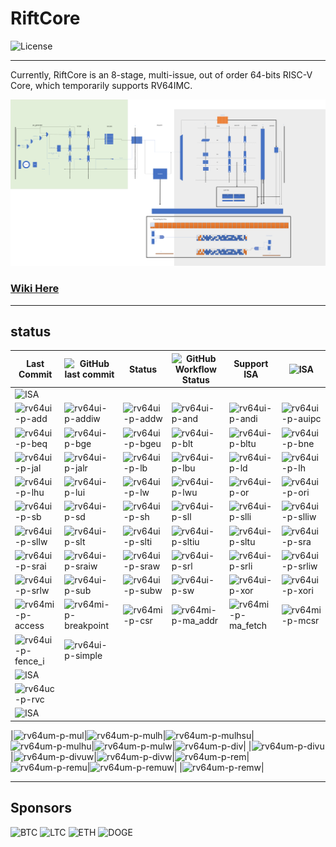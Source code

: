 # RiftCore

![License](https://img.shields.io/github/license/whutddk/RiftCore)



--------------------------------------------

Currently, RiftCore is an 8-stage, multi-issue, out of order 64-bits RISC-V Core, which temporarily supports RV64IMC.

![architecture](./doc/riftCore%20micro-architecture.png)



### [Wiki Here](https://github.com/whutddk/RiftCore/wiki)


------------------------------------

## status

|Last Commit|![GitHub last commit](https://img.shields.io/github/last-commit/whutddk/RiftCore)|Status|![GitHub Workflow Status](https://img.shields.io/github/workflow/status/whutddk/RiftCore/CI)|Support ISA|![ISA](https://img.shields.io/badge/ISA-RV64IC-yellowgreen)|
| --- | --- | --- | --- | --- | --- |
|![ISA](https://img.shields.io/badge/ISA-RV64I-yellowgreen)|
|![rv64ui-p-add](https://img.shields.io/endpoint?style=plastic&url=https%3A%2F%2Fraw.githubusercontent.com%2Fwhutddk%2FRiftCore%2Fgh-pages%2Fci%2Frv64ui-p-add.json)|![rv64ui-p-addiw](https://img.shields.io/endpoint?style=plastic&url=https%3A%2F%2Fraw.githubusercontent.com%2Fwhutddk%2FRiftCore%2Fgh-pages%2Fci%2Frv64ui-p-addiw.json)|![rv64ui-p-addw](https://img.shields.io/endpoint?style=plastic&url=https%3A%2F%2Fraw.githubusercontent.com%2Fwhutddk%2FRiftCore%2Fgh-pages%2Fci%2Frv64ui-p-addw.json)|![rv64ui-p-and](https://img.shields.io/endpoint?style=plastic&url=https%3A%2F%2Fraw.githubusercontent.com%2Fwhutddk%2FRiftCore%2Fgh-pages%2Fci%2Frv64ui-p-and.json)|![rv64ui-p-andi](https://img.shields.io/endpoint?style=plastic&url=https%3A%2F%2Fraw.githubusercontent.com%2Fwhutddk%2FRiftCore%2Fgh-pages%2Fci%2Frv64ui-p-andi.json)|![rv64ui-p-auipc](https://img.shields.io/endpoint?style=plastic&url=https%3A%2F%2Fraw.githubusercontent.com%2Fwhutddk%2FRiftCore%2Fgh-pages%2Fci%2Frv64ui-p-auipc.json)|
|![rv64ui-p-beq](https://img.shields.io/endpoint?style=plastic&url=https%3A%2F%2Fraw.githubusercontent.com%2Fwhutddk%2FRiftCore%2Fgh-pages%2Fci%2Frv64ui-p-beq.json)|![rv64ui-p-bge](https://img.shields.io/endpoint?style=plastic&url=https%3A%2F%2Fraw.githubusercontent.com%2Fwhutddk%2FRiftCore%2Fgh-pages%2Fci%2Frv64ui-p-bge.json)|![rv64ui-p-bgeu](https://img.shields.io/endpoint?style=plastic&url=https%3A%2F%2Fraw.githubusercontent.com%2Fwhutddk%2FRiftCore%2Fgh-pages%2Fci%2Frv64ui-p-bgeu.json)|![rv64ui-p-blt](https://img.shields.io/endpoint?style=plastic&url=https%3A%2F%2Fraw.githubusercontent.com%2Fwhutddk%2FRiftCore%2Fgh-pages%2Fci%2Frv64ui-p-blt.json)|![rv64ui-p-bltu](https://img.shields.io/endpoint?style=plastic&url=https%3A%2F%2Fraw.githubusercontent.com%2Fwhutddk%2FRiftCore%2Fgh-pages%2Fci%2Frv64ui-p-bltu.json)|![rv64ui-p-bne](https://img.shields.io/endpoint?style=plastic&url=https%3A%2F%2Fraw.githubusercontent.com%2Fwhutddk%2FRiftCore%2Fgh-pages%2Fci%2Frv64ui-p-bne.json)|
|![rv64ui-p-jal](https://img.shields.io/endpoint?style=plastic&url=https%3A%2F%2Fraw.githubusercontent.com%2Fwhutddk%2FRiftCore%2Fgh-pages%2Fci%2Frv64ui-p-jal.json)|![rv64ui-p-jalr](https://img.shields.io/endpoint?style=plastic&url=https%3A%2F%2Fraw.githubusercontent.com%2Fwhutddk%2FRiftCore%2Fgh-pages%2Fci%2Frv64ui-p-jalr.json)|![rv64ui-p-lb](https://img.shields.io/endpoint?style=plastic&url=https%3A%2F%2Fraw.githubusercontent.com%2Fwhutddk%2FRiftCore%2Fgh-pages%2Fci%2Frv64ui-p-lb.json)|![rv64ui-p-lbu](https://img.shields.io/endpoint?style=plastic&url=https%3A%2F%2Fraw.githubusercontent.com%2Fwhutddk%2FRiftCore%2Fgh-pages%2Fci%2Frv64ui-p-lbu.json)|![rv64ui-p-ld](https://img.shields.io/endpoint?style=plastic&url=https%3A%2F%2Fraw.githubusercontent.com%2Fwhutddk%2FRiftCore%2Fgh-pages%2Fci%2Frv64ui-p-ld.json)|![rv64ui-p-lh](https://img.shields.io/endpoint?style=plastic&url=https%3A%2F%2Fraw.githubusercontent.com%2Fwhutddk%2FRiftCore%2Fgh-pages%2Fci%2Frv64ui-p-lh.json)|
|![rv64ui-p-lhu](https://img.shields.io/endpoint?style=plastic&url=https%3A%2F%2Fraw.githubusercontent.com%2Fwhutddk%2FRiftCore%2Fgh-pages%2Fci%2Frv64ui-p-lhu.json)|![rv64ui-p-lui](https://img.shields.io/endpoint?style=plastic&url=https%3A%2F%2Fraw.githubusercontent.com%2Fwhutddk%2FRiftCore%2Fgh-pages%2Fci%2Frv64ui-p-lui.json)|![rv64ui-p-lw](https://img.shields.io/endpoint?style=plastic&url=https%3A%2F%2Fraw.githubusercontent.com%2Fwhutddk%2FRiftCore%2Fgh-pages%2Fci%2Frv64ui-p-lw.json)|![rv64ui-p-lwu](https://img.shields.io/endpoint?style=plastic&url=https%3A%2F%2Fraw.githubusercontent.com%2Fwhutddk%2FRiftCore%2Fgh-pages%2Fci%2Frv64ui-p-lwu.json)|![rv64ui-p-or](https://img.shields.io/endpoint?style=plastic&url=https%3A%2F%2Fraw.githubusercontent.com%2Fwhutddk%2FRiftCore%2Fgh-pages%2Fci%2Frv64ui-p-or.json)|![rv64ui-p-ori](https://img.shields.io/endpoint?style=plastic&url=https%3A%2F%2Fraw.githubusercontent.com%2Fwhutddk%2FRiftCore%2Fgh-pages%2Fci%2Frv64ui-p-ori.json)|
|![rv64ui-p-sb](https://img.shields.io/endpoint?style=plastic&url=https%3A%2F%2Fraw.githubusercontent.com%2Fwhutddk%2FRiftCore%2Fgh-pages%2Fci%2Frv64ui-p-sb.json)|![rv64ui-p-sd](https://img.shields.io/endpoint?style=plastic&url=https%3A%2F%2Fraw.githubusercontent.com%2Fwhutddk%2FRiftCore%2Fgh-pages%2Fci%2Frv64ui-p-sd.json)|![rv64ui-p-sh](https://img.shields.io/endpoint?style=plastic&url=https%3A%2F%2Fraw.githubusercontent.com%2Fwhutddk%2FRiftCore%2Fgh-pages%2Fci%2Frv64ui-p-sh.json)|![rv64ui-p-sll](https://img.shields.io/endpoint?style=plastic&url=https%3A%2F%2Fraw.githubusercontent.com%2Fwhutddk%2FRiftCore%2Fgh-pages%2Fci%2Frv64ui-p-sll.json)|![rv64ui-p-slli](https://img.shields.io/endpoint?style=plastic&url=https%3A%2F%2Fraw.githubusercontent.com%2Fwhutddk%2FRiftCore%2Fgh-pages%2Fci%2Frv64ui-p-slli.json)|![rv64ui-p-slliw](https://img.shields.io/endpoint?style=plastic&url=https%3A%2F%2Fraw.githubusercontent.com%2Fwhutddk%2FRiftCore%2Fgh-pages%2Fci%2Frv64ui-p-slliw.json)|
|![rv64ui-p-sllw](https://img.shields.io/endpoint?style=plastic&url=https%3A%2F%2Fraw.githubusercontent.com%2Fwhutddk%2FRiftCore%2Fgh-pages%2Fci%2Frv64ui-p-sllw.json)|![rv64ui-p-slt](https://img.shields.io/endpoint?style=plastic&url=https%3A%2F%2Fraw.githubusercontent.com%2Fwhutddk%2FRiftCore%2Fgh-pages%2Fci%2Frv64ui-p-slt.json)|![rv64ui-p-slti](https://img.shields.io/endpoint?style=plastic&url=https%3A%2F%2Fraw.githubusercontent.com%2Fwhutddk%2FRiftCore%2Fgh-pages%2Fci%2Frv64ui-p-slti.json)|![rv64ui-p-sltiu](https://img.shields.io/endpoint?style=plastic&url=https%3A%2F%2Fraw.githubusercontent.com%2Fwhutddk%2FRiftCore%2Fgh-pages%2Fci%2Frv64ui-p-sltiu.json)|![rv64ui-p-sltu](https://img.shields.io/endpoint?style=plastic&url=https%3A%2F%2Fraw.githubusercontent.com%2Fwhutddk%2FRiftCore%2Fgh-pages%2Fci%2Frv64ui-p-sltu.json)|![rv64ui-p-sra](https://img.shields.io/endpoint?style=plastic&url=https%3A%2F%2Fraw.githubusercontent.com%2Fwhutddk%2FRiftCore%2Fgh-pages%2Fci%2Frv64ui-p-sra.json)|
|![rv64ui-p-srai](https://img.shields.io/endpoint?style=plastic&url=https%3A%2F%2Fraw.githubusercontent.com%2Fwhutddk%2FRiftCore%2Fgh-pages%2Fci%2Frv64ui-p-srai.json)|![rv64ui-p-sraiw](https://img.shields.io/endpoint?style=plastic&url=https%3A%2F%2Fraw.githubusercontent.com%2Fwhutddk%2FRiftCore%2Fgh-pages%2Fci%2Frv64ui-p-sraiw.json)|![rv64ui-p-sraw](https://img.shields.io/endpoint?style=plastic&url=https%3A%2F%2Fraw.githubusercontent.com%2Fwhutddk%2FRiftCore%2Fgh-pages%2Fci%2Frv64ui-p-sraw.json)|![rv64ui-p-srl](https://img.shields.io/endpoint?style=plastic&url=https%3A%2F%2Fraw.githubusercontent.com%2Fwhutddk%2FRiftCore%2Fgh-pages%2Fci%2Frv64ui-p-srl.json)|![rv64ui-p-srli](https://img.shields.io/endpoint?style=plastic&url=https%3A%2F%2Fraw.githubusercontent.com%2Fwhutddk%2FRiftCore%2Fgh-pages%2Fci%2Frv64ui-p-srli.json)|![rv64ui-p-srliw](https://img.shields.io/endpoint?style=plastic&url=https%3A%2F%2Fraw.githubusercontent.com%2Fwhutddk%2FRiftCore%2Fgh-pages%2Fci%2Frv64ui-p-srliw.json)|
|![rv64ui-p-srlw](https://img.shields.io/endpoint?style=plastic&url=https%3A%2F%2Fraw.githubusercontent.com%2Fwhutddk%2FRiftCore%2Fgh-pages%2Fci%2Frv64ui-p-srlw.json)|![rv64ui-p-sub](https://img.shields.io/endpoint?style=plastic&url=https%3A%2F%2Fraw.githubusercontent.com%2Fwhutddk%2FRiftCore%2Fgh-pages%2Fci%2Frv64ui-p-sub.json)|![rv64ui-p-subw](https://img.shields.io/endpoint?style=plastic&url=https%3A%2F%2Fraw.githubusercontent.com%2Fwhutddk%2FRiftCore%2Fgh-pages%2Fci%2Frv64ui-p-subw.json)|![rv64ui-p-sw](https://img.shields.io/endpoint?style=plastic&url=https%3A%2F%2Fraw.githubusercontent.com%2Fwhutddk%2FRiftCore%2Fgh-pages%2Fci%2Frv64ui-p-sw.json)|![rv64ui-p-xor](https://img.shields.io/endpoint?style=plastic&url=https%3A%2F%2Fraw.githubusercontent.com%2Fwhutddk%2FRiftCore%2Fgh-pages%2Fci%2Frv64ui-p-xor.json)|![rv64ui-p-xori](https://img.shields.io/endpoint?style=plastic&url=https%3A%2F%2Fraw.githubusercontent.com%2Fwhutddk%2FRiftCore%2Fgh-pages%2Fci%2Frv64ui-p-xori.json)|
|![rv64mi-p-access](https://img.shields.io/endpoint?style=plastic&url=https%3A%2F%2Fraw.githubusercontent.com%2Fwhutddk%2FRiftCore%2Fgh-pages%2Fci%2Frv64mi-p-access.json)|![rv64mi-p-breakpoint](https://img.shields.io/endpoint?style=plastic&url=https%3A%2F%2Fraw.githubusercontent.com%2Fwhutddk%2FRiftCore%2Fgh-pages%2Fci%2Frv64mi-p-breakpoint.json)|![rv64mi-p-csr](https://img.shields.io/endpoint?style=plastic&url=https%3A%2F%2Fraw.githubusercontent.com%2Fwhutddk%2FRiftCore%2Fgh-pages%2Fci%2Frv64mi-p-csr.json)|![rv64mi-p-ma_addr](https://img.shields.io/endpoint?style=plastic&url=https%3A%2F%2Fraw.githubusercontent.com%2Fwhutddk%2FRiftCore%2Fgh-pages%2Fci%2Frv64mi-p-ma_addr.json)|![rv64mi-p-ma_fetch](https://img.shields.io/endpoint?style=plastic&url=https%3A%2F%2Fraw.githubusercontent.com%2Fwhutddk%2FRiftCore%2Fgh-pages%2Fci%2Frv64mi-p-ma_fetch.json)|![rv64mi-p-mcsr](https://img.shields.io/endpoint?style=plastic&url=https%3A%2F%2Fraw.githubusercontent.com%2Fwhutddk%2FRiftCore%2Fgh-pages%2Fci%2Frv64mi-p-mcsr.json)|
|![rv64ui-p-fence_i](https://img.shields.io/endpoint?style=plastic&url=https%3A%2F%2Fraw.githubusercontent.com%2Fwhutddk%2FRiftCore%2Fgh-pages%2Fci%2Frv64ui-p-fence_i.json)|![rv64ui-p-simple](https://img.shields.io/endpoint?style=plastic&url=https%3A%2F%2Fraw.githubusercontent.com%2Fwhutddk%2FRiftCore%2Fgh-pages%2Fci%2Frv64ui-p-simple.json)|
|![ISA](https://img.shields.io/badge/ISA-RV64C-yellowgreen)|
|![rv64uc-p-rvc](https://img.shields.io/endpoint?style=plastic&url=https%3A%2F%2Fraw.githubusercontent.com%2Fwhutddk%2FRiftCore%2Fgh-pages%2Fci%2Frv64uc-p-rvc.json)|
|![ISA](https://img.shields.io/badge/ISA-RV64M-yellowgreen)|

|![rv64um-p-mul](https://img.shields.io/endpoint?style=plastic&url=https%3A%2F%2Fraw.githubusercontent.com%2Fwhutddk%2FRiftCore%2Fgh-pages%2Fci%2Frv64um-p-mul.json)|![rv64um-p-mulh](https://img.shields.io/endpoint?style=plastic&url=https%3A%2F%2Fraw.githubusercontent.com%2Fwhutddk%2FRiftCore%2Fgh-pages%2Fci%2Frv64um-p-mulh.json)|![rv64um-p-mulhsu](https://img.shields.io/endpoint?style=plastic&url=https%3A%2F%2Fraw.githubusercontent.com%2Fwhutddk%2FRiftCore%2Fgh-pages%2Fci%2Frv64um-p-mulhsu.json)|![rv64um-p-mulhu](https://img.shields.io/endpoint?style=plastic&url=https%3A%2F%2Fraw.githubusercontent.com%2Fwhutddk%2FRiftCore%2Fgh-pages%2Fci%2Frv64um-p-mulhu.json)|![rv64um-p-mulw](https://img.shields.io/endpoint?style=plastic&url=https%3A%2F%2Fraw.githubusercontent.com%2Fwhutddk%2FRiftCore%2Fgh-pages%2Fci%2Frv64um-p-mulw.json)|![rv64um-p-div](https://img.shields.io/endpoint?style=plastic&url=https%3A%2F%2Fraw.githubusercontent.com%2Fwhutddk%2FRiftCore%2Fgh-pages%2Fci%2Frv64um-p-div.json)|
|![rv64um-p-divu](https://img.shields.io/endpoint?style=plastic&url=https%3A%2F%2Fraw.githubusercontent.com%2Fwhutddk%2FRiftCore%2Fgh-pages%2Fci%2Frv64um-p-divu.json)|![rv64um-p-divuw](https://img.shields.io/endpoint?style=plastic&url=https%3A%2F%2Fraw.githubusercontent.com%2Fwhutddk%2FRiftCore%2Fgh-pages%2Fci%2Frv64um-p-divuw.json)|![rv64um-p-divw](https://img.shields.io/endpoint?style=plastic&url=https%3A%2F%2Fraw.githubusercontent.com%2Fwhutddk%2FRiftCore%2Fgh-pages%2Fci%2Frv64um-p-divw.json)|![rv64um-p-rem](https://img.shields.io/endpoint?style=plastic&url=https%3A%2F%2Fraw.githubusercontent.com%2Fwhutddk%2FRiftCore%2Fgh-pages%2Fci%2Frv64um-p-rem.json)|![rv64um-p-remu](https://img.shields.io/endpoint?style=plastic&url=https%3A%2F%2Fraw.githubusercontent.com%2Fwhutddk%2FRiftCore%2Fgh-pages%2Fci%2Frv64um-p-remu.json)|![rv64um-p-remuw](https://img.shields.io/endpoint?style=plastic&url=https%3A%2F%2Fraw.githubusercontent.com%2Fwhutddk%2FRiftCore%2Fgh-pages%2Fci%2Frv64um-p-remuw.json)|
|![rv64um-p-remw](https://img.shields.io/endpoint?style=plastic&url=https%3A%2F%2Fraw.githubusercontent.com%2Fwhutddk%2FRiftCore%2Fgh-pages%2Fci%2Frv64um-p-remw.json)|






------------------------------------

## Sponsors

![BTC](https://img.shields.io/badge/BTC-124egseDMD983etDrsAzUnXvi6twpWtjLd-orange)
![LTC](https://img.shields.io/badge/LTC-LakQ8AL2JeLGKmjanYrpq6Hq7fW4NySXYA-green)
![ETH](https://img.shields.io/badge/ETH-0x2f8aeb5f9dfe2936632f47363a42d7f71810c62b-lightgrey)
![DOGE](https://img.shields.io/badge/DOGE-DJSv3BgtfPtjc3LzL5PaooAvs9xn8n4tbX-blue)



